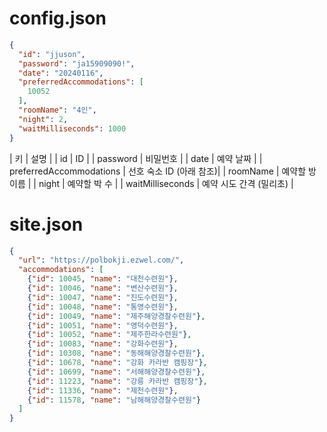 # config.json

```json
{
  "id": "jjuson",
  "password": "ja15909090!",
  "date": "20240116",
  "preferredAccommodations": [
    10052
  ],
  "roomName": "4인",
  "night": 2,
  "waitMilliseconds": 1000
}
```

| 키 | 설명 |
| id | ID |
| password | 비밀번호 |
| date | 예약 날짜 |
| preferredAccommodations | 선호 숙소 ID (아래 참조)|
| roomName | 예약할 방 이름 |
| night | 예약할 박 수 |
| waitMilliseconds | 예약 시도 간격 (밀리초) |

# site.json

```json
{
  "url": "https://polbokji.ezwel.com/",
  "accommodations": [
    {"id": 10045, "name": "대천수련원"},
    {"id": 10046, "name": "변산수련원"},
    {"id": 10047, "name": "진도수련원"},
    {"id": 10048, "name": "통영수련원"},
    {"id": 10049, "name": "제주해양경찰수련원"},
    {"id": 10051, "name": "영덕수련원"},
    {"id": 10052, "name": "제주한라수련원"},
    {"id": 10083, "name": "강화수련원"},
    {"id": 10308, "name": "동해해양경찰수련원"},
    {"id": 10678, "name": "강화 카라반 캠핑장"},
    {"id": 10699, "name": "서해해양경찰수련원"},
    {"id": 11223, "name": "강릉 카라반 캠핑장"},
    {"id": 11336, "name": "제천수련원"},
    {"id": 11578, "name": "남해해양경찰수련원"}
  ]
}

```
